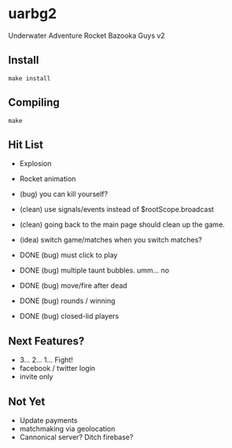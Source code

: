 uarbg2
======

Underwater Adventure Rocket Bazooka Guys v2

Install
-------

    make install

Compiling
---------

    make

Hit List
--------
* Explosion
* Rocket animation
* (bug) you can kill yourself?

* (clean) use signals/events instead of $rootScope.broadcast
* (clean) going back to the main page should clean up the game. 
* (idea) switch game/matches when you switch matches?

* DONE (bug) must click to play
* DONE (bug) multiple taunt bubbles. umm... no
* DONE (bug) move/fire after dead
* DONE (bug) rounds / winning
* DONE (bug) closed-lid players

Next Features?
-------------
* 3... 2... 1... Fight!
* facebook / twitter login
* invite only

Not Yet
-------
* Update payments
* matchmaking via geolocation
* Cannonical server? Ditch firebase?
